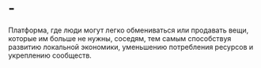 # -
Платформа, где люди могут легко обмениваться или продавать вещи, которые им больше не нужны, соседям, тем самым способствуя развитию локальной экономики, уменьшению потребления ресурсов и укреплению сообществ.
